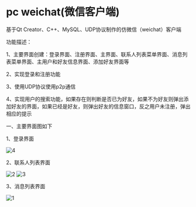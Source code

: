 # pc weichat(微信客户端)
基于Qt Creator、C++、MySQL、UDP协议制作的仿微信（weichat）客户端

功能描述：

1、主要界面创建：登录界面、注册界面、主界面、联系人列表菜单界面、消息列表菜单界面、主用户和好友信息界面、添加好友界面等

2、实现登录和注册功能

3、使用UDP协议使用p2p通信

4、实现用户的搜索功能，如果存在则判断是否已为好友，如果不为好友则弹出添加好友的界面，如果已经是好友，则弹出好友的信息窗口，反之用户未注册，弹出相应的提示

一、主要界面图如下

1、登录界面

![4](https://github.com/maoyu-fly/project/assets/147360672/7724c415-c951-4fe9-8e38-d69b5a1ee17b)

2、联系人列表界面

![2](https://github.com/maoyu-fly/project/assets/147360672/f0415890-9fd6-4549-8738-215768a64f14)
![3](https://github.com/maoyu-fly/project/assets/147360672/e3ffe1b2-5932-4780-b366-11f6e02bfa39)

3、消息列表界面

![1](https://github.com/maoyu-fly/project/assets/147360672/79a0e7ca-f6b7-4be7-85c7-91b77043bba5)




